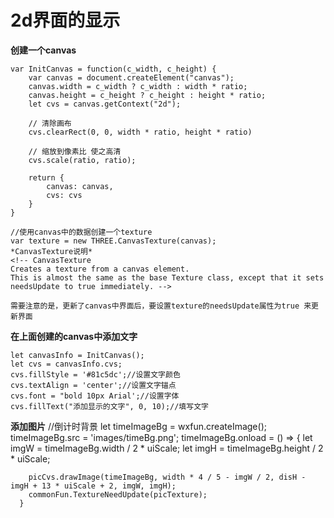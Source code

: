 2d界面的显示
==========

**创建一个canvas**

    var InitCanvas = function(c_width, c_height) {
        var canvas = document.createElement("canvas");
        canvas.width = c_width ? c_width : width * ratio;
        canvas.height = c_height ? c_height : height * ratio;
        let cvs = canvas.getContext("2d");

        // 清除画布
        cvs.clearRect(0, 0, width * ratio, height * ratio)

        // 缩放到像素比 使之高清
        cvs.scale(ratio, ratio);

        return {
            canvas: canvas,
            cvs: cvs
        }
    }

    //使用canvas中的数据创建一个texture
    var texture = new THREE.CanvasTexture(canvas);
    *CanvasTexture说明*
    <!-- CanvasTexture
    Creates a texture from a canvas element.
    This is almost the same as the base Texture class, except that it sets needsUpdate to true immediately. -->

    需要注意的是，更新了canvas中界面后，要设置texture的needsUpdate属性为true 来更新界面


__在上面创建的canvas中添加文字__

    let canvasInfo = InitCanvas();
    let cvs = canvasInfo.cvs;
    cvs.fillStyle = '#81c5dc';//设置文字颜色
    cvs.textAlign = 'center';//设置文字锚点
    cvs.font = "bold 10px Arial';//设置字体
    cvs.fillText("添加显示的文字", 0, 10);//填写文字

__添加图片__
      //倒计时背景
      let timeImageBg = wxfun.createImage();
      timeImageBg.src = 'images/timeBg.png';
      timeImageBg.onload = () => {
        let imgW = timeImageBg.width / 2 * uiScale;
        let imgH = timeImageBg.height / 2 * uiScale;

        picCvs.drawImage(timeImageBg, width * 4 / 5 - imgW / 2, disH - imgH + 13 * uiScale + 2, imgW, imgH);
        commonFun.TextureNeedUpdate(picTexture);
      }